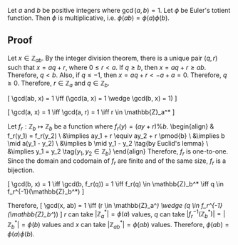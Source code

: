 Let $a$ and $b$ be positive integers where $\gcd(a, b) = 1$.
Let $\phi$ be Euler's totient function.
Then $\phi$ is multiplicative, i.e. $\phi(ab) = \phi(a)\phi(b)$.

## Proof

Let $x \in \mathbb{Z}_{ab}$.
By the integer division theorem, there is a unique pair $(q, r)$ such that
$x = aq + r$, where $0 \le r < a$.
If $q \ge b$, then $x = aq + r \ge ab$. Therefore, $q < b$.
Also, if $q \le -1$, then $x = aq + r < -a + a = 0$. Therefore, $q \ge 0$.
Therefore, $r \in \mathbb{Z}_a$ and $q \in \mathbb{Z}_b$.

\[ \gcd(ab, x) = 1 \iff (\gcd(a, x) = 1 \wedge \gcd(b, x) = 1) \]

\[ \gcd(a, x) = 1 \iff \gcd(a, r) = 1 \iff r \in \mathbb{Z}_a^* \]

Let $f_r: \mathbb{Z}_b \mapsto \mathbb{Z}_b$ be a function where $f_r(y) = (ay + r) \% b$.
\begin{align}
& f_r(y_1) = f_r(y_2)
\\ &\implies ay_1 + r \equiv ay_2 + r \pmod{b}
\\ &\implies b \mid a(y_1 - y_2)
\\ &\implies b \mid y_1 - y_2  \tag{by Euclid's lemma}
\\ &\implies y_1 = y_2  \tag{$y_1, y_2 \in \mathbb{Z}_b$}
\end{align}
Therefore, $f_r$ is one-to-one. Since the domain and codomain of $f_r$ are
finite and of the same size, $f_r$ is a bijection.

\[ \gcd(b, x) = 1 \iff \gcd(b, f_r(q)) = 1 \iff f_r(q) \in \mathbb{Z}_b^*
\iff q \in f_r^{-1}(\mathbb{Z}_b^*) \]

Therefore,
\[ \gcd(x, ab) = 1 \iff (r \in \mathbb{Z}_a^*) \wedge (q \in f_r^{-1}(\mathbb{Z}_b^*)) \]
$r$ can take $|\mathbb{Z}_a^*| = \phi(a)$ values,
$q$ can take $|f_r^{-1}(\mathbb{Z}_b^*)| = |\mathbb{Z}_b^*| = \phi(b)$ values
and $x$ can take $|\mathbb{Z}_{ab}^*| = \phi(ab)$ values.
Therefore, $\phi(ab) = \phi(a)\phi(b)$.
